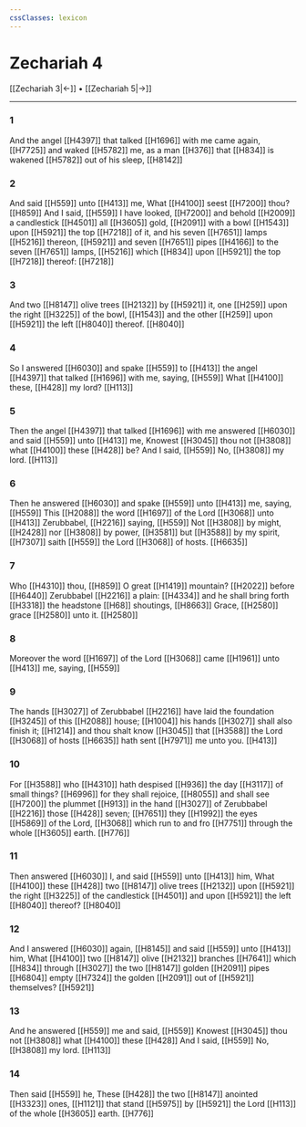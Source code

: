 ```yaml
---
cssClasses: lexicon
---
```

# Zechariah 4

[[Zechariah 3|←]] • [[Zechariah 5|→]]

---

### 1
And the angel [[H4397]] that talked [[H1696]] with me came again, [[H7725]] and waked [[H5782]] me, as a man [[H376]] that [[H834]] is wakened [[H5782]] out of his sleep, [[H8142]]

### 2
And said [[H559]] unto [[H413]] me, What [[H4100]] seest [[H7200]] thou? [[H859]] And I said, [[H559]] I have looked, [[H7200]] and behold [[H2009]] a candlestick [[H4501]] all [[H3605]] gold, [[H2091]] with a bowl [[H1543]] upon [[H5921]] the top [[H7218]] of it, and his seven [[H7651]] lamps [[H5216]] thereon, [[H5921]] and seven [[H7651]] pipes [[H4166]] to the seven [[H7651]] lamps, [[H5216]] which [[H834]] upon [[H5921]] the top [[H7218]] thereof: [[H7218]]

### 3
And two [[H8147]] olive trees [[H2132]] by [[H5921]] it, one [[H259]] upon the right [[H3225]] of the bowl, [[H1543]] and the other [[H259]] upon [[H5921]] the left [[H8040]] thereof. [[H8040]]

### 4
So I answered [[H6030]] and spake [[H559]] to [[H413]] the angel [[H4397]] that talked [[H1696]] with me, saying, [[H559]] What [[H4100]] these, [[H428]] my lord? [[H113]]

### 5
Then the angel [[H4397]] that talked [[H1696]] with me answered [[H6030]] and said [[H559]] unto [[H413]] me, Knowest [[H3045]] thou not [[H3808]] what [[H4100]] these [[H428]] be? And I said, [[H559]] No, [[H3808]] my lord. [[H113]]

### 6
Then he answered [[H6030]] and spake [[H559]] unto [[H413]] me, saying, [[H559]] This [[H2088]] the word [[H1697]] of the Lord [[H3068]] unto [[H413]] Zerubbabel, [[H2216]] saying, [[H559]] Not [[H3808]] by might, [[H2428]] nor [[H3808]] by power, [[H3581]] but [[H3588]] by my spirit, [[H7307]] saith [[H559]] the Lord [[H3068]] of hosts. [[H6635]]

### 7
Who [[H4310]] thou, [[H859]] O great [[H1419]] mountain? [[H2022]] before [[H6440]] Zerubbabel [[H2216]] a plain: [[H4334]] and he shall bring forth [[H3318]] the headstone [[H68]] shoutings, [[H8663]] Grace, [[H2580]] grace [[H2580]] unto it. [[H2580]]

### 8
Moreover the word [[H1697]] of the Lord [[H3068]] came [[H1961]] unto [[H413]] me, saying, [[H559]]

### 9
The hands [[H3027]] of Zerubbabel [[H2216]] have laid the foundation [[H3245]] of this [[H2088]] house; [[H1004]] his hands [[H3027]] shall also finish it; [[H1214]] and thou shalt know [[H3045]] that [[H3588]] the Lord [[H3068]] of hosts [[H6635]] hath sent [[H7971]] me unto you. [[H413]]

### 10
For [[H3588]] who [[H4310]] hath despised [[H936]] the day [[H3117]] of small things? [[H6996]] for they shall rejoice, [[H8055]] and shall see [[H7200]] the plummet [[H913]] in the hand [[H3027]] of Zerubbabel [[H2216]] those [[H428]] seven; [[H7651]] they [[H1992]] the eyes [[H5869]] of the Lord, [[H3068]] which run to and fro [[H7751]] through the whole [[H3605]] earth. [[H776]]

### 11
Then answered [[H6030]] I, and said [[H559]] unto [[H413]] him, What [[H4100]] these [[H428]] two [[H8147]] olive trees [[H2132]] upon [[H5921]] the right [[H3225]] of the candlestick [[H4501]] and upon [[H5921]] the left [[H8040]] thereof? [[H8040]]

### 12
And I answered [[H6030]] again, [[H8145]] and said [[H559]] unto [[H413]] him, What [[H4100]] two [[H8147]] olive [[H2132]] branches [[H7641]] which [[H834]] through [[H3027]] the two [[H8147]] golden [[H2091]] pipes [[H6804]] empty [[H7324]] the golden [[H2091]] out of [[H5921]] themselves? [[H5921]]

### 13
And he answered [[H559]] me and said, [[H559]] Knowest [[H3045]] thou not [[H3808]] what [[H4100]] these [[H428]] And I said, [[H559]] No, [[H3808]] my lord. [[H113]]

### 14
Then said [[H559]] he, These [[H428]] the two [[H8147]] anointed [[H3323]] ones, [[H1121]] that stand [[H5975]] by [[H5921]] the Lord [[H113]] of the whole [[H3605]] earth. [[H776]]